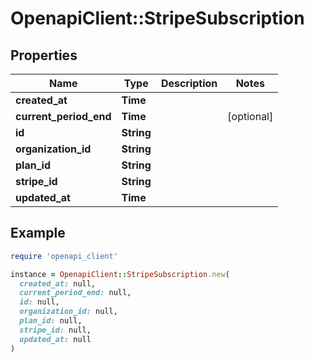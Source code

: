 # OpenapiClient::StripeSubscription

## Properties

| Name | Type | Description | Notes |
| ---- | ---- | ----------- | ----- |
| **created_at** | **Time** |  |  |
| **current_period_end** | **Time** |  | [optional] |
| **id** | **String** |  |  |
| **organization_id** | **String** |  |  |
| **plan_id** | **String** |  |  |
| **stripe_id** | **String** |  |  |
| **updated_at** | **Time** |  |  |

## Example

```ruby
require 'openapi_client'

instance = OpenapiClient::StripeSubscription.new(
  created_at: null,
  current_period_end: null,
  id: null,
  organization_id: null,
  plan_id: null,
  stripe_id: null,
  updated_at: null
)
```

